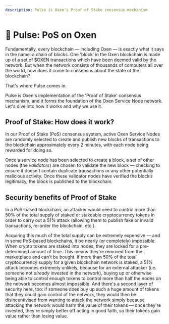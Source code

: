 ```yaml
---
description: Pulse is Oxen's Proof of Stake consensus mechanism
---
```


# 💓 Pulse: PoS on Oxen

Fundamentally, every blockchain — including Oxen — is exactly what it says in the name: a chain of blocks. One 'block' in the Oxen blockchain is made up of a set of $OXEN transactions which have been deemed valid by the network. But when the network consists of thousands of computers all over the world, how does it come to consensus about the state of the blockchain?

That's where Pulse comes in.

Pulse is Oxen's implementation of the 'Proof of Stake' consensus mechanism, and it forms the foundation of the Oxen Service Node network. Let's dive into how it works and why we use it.

## Proof of Stake: How does it work?

In our Proof of Stake \(PoS\) consensus system, active Oxen Service Nodes are randomly selected to create and publish new blocks of transactions to the blockchain approximately every 2 minutes, with each node being rewarded for doing so.

Once a service node has been selected to create a block, a set of other nodes \(the _validators_\) are chosen to validate the new block — checking to ensure it doesn't contain duplicate transactions or any other potentially malicious activity. Once these validator nodes have verified the block’s legitimacy, the block is published to the blockchain.

## Security benefits of Proof of Stake

In a PoS-based blockchain, an attacker would need to control more than 50% of the total supply of staked or stakeable cryptocurrency tokens in order to carry out a 51% attack \(allowing them to publish fake or invalid transactions, re-order the blockchain, etc.\).

Acquiring this much of the total supply can be extremely expensive — and in some PoS-based blockchains, it be nearly \(or completely\) impossible. When crypto tokens are staked into nodes, they are locked for a pre-determined amount of time. This means they're removed from the marketplace and can't be bought. If more than 50% of the total cryptocurrency supply for a given blockchain network is staked, a 51% attack becomes extremely unlikely, because for an external attacker \(i.e. someone not _already_ invested in the network\), buying up or otherwise being able to control enough tokens to control more than half the nodes on the network becomes almost impossible. And there's a second layer of security here, too: if someone does buy up such a huge amount of tokens that they could gain control of the network, they would then be disincentivised from wanting to attack the network simply because attacking the network would harm the value of their tokens — once they're invested, they're simply better off acting in good faith, so their tokens gain value rather than losing value.

